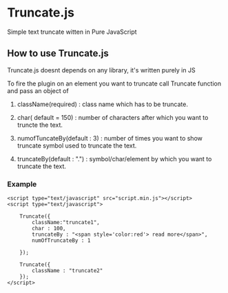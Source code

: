 # Truncate.js

Simple text truncate witten in Pure JavaScript

## How to use Truncate.js

Truncate.js doesnt depends on any library, it's written purely in JS

To fire the plugin on an element you want to truncate call Truncate function and pass an object of

1.	className(required)			: 	class name which has to be truncate.

2.	char( default = 150)		:	number of characters after which you want to truncte the text.

3.	numofTuncateBy(default : 3)	:	number of times you want to show truncate symbol used to truncate the text.

4.	truncateBy(default : ".")	:	symbol/char/element by which you want to truncate the text.

### Example

```
<script type="text/javascript" src="script.min.js"></script>
<script type="text/javascript">

	Truncate({
		className:"truncate1",
		char : 100,
		truncateBy : "<span style='color:red'> read more</span>",
		numOfTruncateBy : 1

	});

	Truncate({
		className : "truncate2"
	});
</script>

```